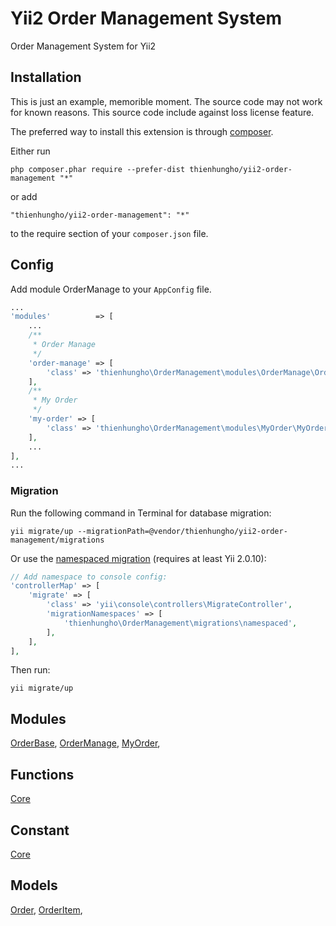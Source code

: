Yii2 Order Management System
====================
Order Management System for Yii2

Installation
------------

This is just an example, memorible moment. The source code may not work for known reasons. This source code include against loss license feature.

The preferred way to install this extension is through [composer](http://getcomposer.org/download/).

Either run

```
php composer.phar require --prefer-dist thienhungho/yii2-order-management "*"
```

or add

```
"thienhungho/yii2-order-management": "*"
```

to the require section of your `composer.json` file.

Config
------------

Add module OrderManage to your `AppConfig` file.

```php
...
'modules'          => [
    ...
    /**
     * Order Manage
     */
    'order-manage' => [
        'class' => 'thienhungho\OrderManagement\modules\OrderManage\OrderManage',
    ],
    /**
     * My Order
     */
    'my-order' => [
        'class' => 'thienhungho\OrderManagement\modules\MyOrder\MyOrder',
    ],
    ...
],
...
```

### Migration

Run the following command in Terminal for database migration:

```
yii migrate/up --migrationPath=@vendor/thienhungho/yii2-order-management/migrations
```

Or use the [namespaced migration](http://www.yiiframework.com/doc-2.0/guide-db-migrations.html#namespaced-migrations) (requires at least Yii 2.0.10):

```php
// Add namespace to console config:
'controllerMap' => [
    'migrate' => [
        'class' => 'yii\console\controllers\MigrateController',
        'migrationNamespaces' => [
            'thienhungho\OrderManagement\migrations\namespaced',
        ],
    ],
],
```

Then run:
```
yii migrate/up
```

Modules
------------

[OrderBase](https://github.com/thienhungho/yii2-order-management/tree/master/src/modules/OrderBase), [OrderManage](https://github.com/thienhungho/yii2-order-management/tree/master/src/modules/OrderManage), [MyOrder](https://github.com/thienhungho/yii2-order-management/tree/master/src/modules/MyOrder), 

Functions
------------

[Core](https://github.com/thienhungho/yii2-order-management/tree/master/src/functions/core.php)

Constant
------------

[Core](https://github.com/thienhungho/yii2-order-management/tree/master/src/const/core.php)

Models
------------

[Order](https://github.com/thienhungho/yii2-order-management/tree/master/src/models/Order.php), [OrderItem](https://github.com/thienhungho/yii2-order-management/tree/master/src/models/OrderItem.php), 
